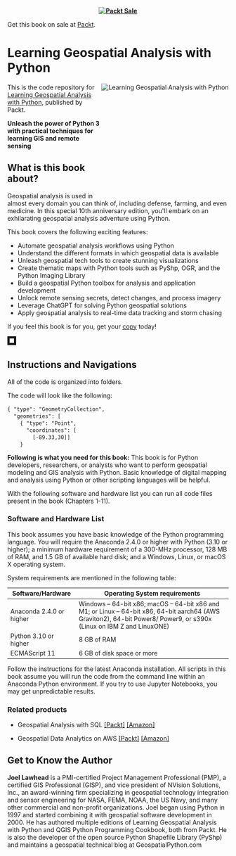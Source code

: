 
<b><p align='center'>[![Packt Sale](https://static.packt-cdn.com/assets/images/image.jpeg)](https://www.packtpub.com/)</p></b>Get this book on sale at [Packt](https://www.packtpub.com/).

# Learning Geospatial Analysis with Python

<a href="https://www.packtpub.com/product/learning-geospatial-analysis-with-python/9781837639175?utm_source=github&utm_medium=repository&utm_id=9781837639175"><img src="https://content.packt.com/B19730/cover_image_small.jpg" alt="Learning Geospatial Analysis with Python" height="256px" align="right"></a>

This is the code repository for [Learning Geospatial Analysis with Python](https://www.packtpub.com/product/learning-geospatial-analysis-with-python/9781837639175?utm_source=github&utm_medium=repository&utm_id=9781837639175), published by Packt.

**Unleash the power of Python 3 with practical techniques for learning GIS and remote sensing**

## What is this book about?
Geospatial analysis is used in almost every domain you can think of, including defense, farming, and even medicine. In this special 10th anniversary edition, you'll embark on an exhilarating geospatial analysis adventure using Python.

This book covers the following exciting features: 
* Automate geospatial analysis workflows using Python
* Understand the different formats in which geospatial data is available
* Unleash geospatial tech tools to create stunning visualizations
* Create thematic maps with Python tools such as PyShp, OGR, and the Python Imaging Library
* Build a geospatial Python toolbox for analysis and application development
* Unlock remote sensing secrets, detect changes, and process imagery
* Leverage ChatGPT for solving Python geospatial solutions
* Apply geospatial analysis to real-time data tracking and storm chasing

If you feel this book is for you, get your [copy](https://www.amazon.com/dp/1837639175) today!

<a href="https://www.packtpub.com/?utm_source=github&utm_medium=banner&utm_campaign=GitHubBanner"><img src="https://raw.githubusercontent.com/PacktPublishing/GitHub/master/GitHub.png" 
alt="https://www.packtpub.com/" border="5" /></a>


## Instructions and Navigations
All of the code is organized into folders.

The code will look like the following:
```
{ "type": "GeometryCollection",
  "geometries": [
    { "type": "Point",
      "coordinates": [
        [-89.33,30]]
    }
```


**Following is what you need for this book:**
This book is for Python developers, researchers, or analysts who want to perform geospatial modeling and GIS analysis with Python. Basic knowledge of digital mapping and analysis using Python or other scripting languages will be helpful.	

With the following software and hardware list you can run all code files present in the book (Chapters 1-11).


### Software and Hardware List

This book assumes you have basic knowledge of the Python programming language. You will require
the Anaconda 2.4.0 or higher with Python (3.10 or higher); a minimum hardware requirement of a
300-MHz processor, 128 MB of RAM, and 1.5 GB of available hard disk; and a Windows, Linux, or
macOS X operating system.

System requirements are mentioned in the following table:

| Software/Hardware                              | Operating System requirements      |
| ------------------------------------           | -----------------------------------|
| Anaconda 2.4.0 or higher                       | Windows – 64-bit x86; macOS – 64-bit x86 and M1; or Linux – 64-bit x86, 64-bit aarch64 (AWS Graviton2), 64-bit Power8/ Power9, or s390x (Linux on IBM Z and LinuxONE) |
| Python 3.10 or higher                          |8 GB of RAM|
| ECMAScript 11                                  |6 GB of disk space or more|

Follow the instructions for the latest Anaconda installation. All scripts in this book assume you will
run the code from the command line within an Anaconda Python environment. If you try to use
Jupyter Notebooks, you may get unpredictable results.

### Related products <Other books you may enjoy>
* Geospatial Analysis with SQL [[Packt]](https://www.packtpub.com/product/geospatial-analysis-with-sql/9781835083147) [[Amazon]](https://www.amazon.com/dp/1835083145)

* Geospatial Data Analytics on AWS [[Packt]](https://www.packtpub.com/product/geospatial-data-analytics-on-aws/9781804613825) [[Amazon]](https://www.amazon.com/dp/1804613827)

## Get to Know the Author
**Joel Lawhead**
 is a PMI-certified Project Management Professional (PMP), a certified GIS Professional
(GISP), and vice president of NVision Solutions, Inc., an award-winning firm specializing in geospatial
technology integration and sensor engineering for NASA, FEMA, NOAA, the US Navy, and many other
commercial and non-profit organizations. Joel began using Python in 1997 and started combining
it with geospatial software development in 2000. He has authored multiple editions of Learning
Geospatial Analysis with Python and QGIS Python Programming Cookbook, both from Packt. He is
also the developer of the open source Python Shapefile Library (PyShp) and maintains a geospatial
technical blog at GeospatialPython.com
